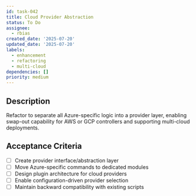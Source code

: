 ```yaml
---
id: task-042
title: Cloud Provider Abstraction
status: To Do
assignee:
  - rbias
created_date: '2025-07-20'
updated_date: '2025-07-20'
labels:
  - enhancement
  - refactoring
  - multi-cloud
dependencies: []
priority: medium
---
```


## Description

Refactor to separate all Azure-specific logic into a provider layer, enabling swap-out capability for AWS or GCP controllers and supporting multi-cloud deployments.

## Acceptance Criteria

- [ ] Create provider interface/abstraction layer
- [ ] Move Azure-specific commands to dedicated modules
- [ ] Design plugin architecture for cloud providers
- [ ] Enable configuration-driven provider selection
- [ ] Maintain backward compatibility with existing scripts
